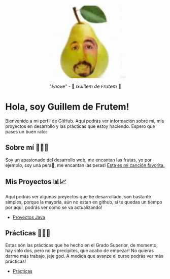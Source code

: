<p align="center">
  <img width="257" height="229" src="https://raw.githubusercontent.com/cr4zyp4y4n/cr4zyp4y4n/master/GuillemdeFrutem.png">
</p>
<p align="center">
"𝘌𝘯𝘰𝘷𝘦" - 🍐 𝘎𝘶𝘪𝘭𝘭𝘦𝘮 𝘥𝘦 𝘍𝘳𝘶𝘵𝘦𝘮 🍐
</p>

# Hola, soy Guillem de Frutem!

Bienvenido a mi perfil de GitHub. Aquí podrás ver información sobre mí, mis proyectos en desarrollo y las prácticas que estoy haciendo. Espero que pases un buen rato:

## Sobre mí 🍐🧙‍♂️
Soy un apasionado del desarrollo web, me encantan las frutas, yo por ejemplo, soy una pera🍐, me encantan las peras!
[Esta es mi canción favorita.](https://www.youtube.com/watch?v=LEbsx5sYZ3s&ab_channel=GuyFawkes)

## Mis Proyectos 📊📈
Aquí podrás ver algunos preyectos que he desarrollado, son bastante simples, porque la mayoría, aún no estan en github, si te quedas un tiempo por aquí, podrás ver como se va actualizando!
- [Proyectos Java](https://github.com/cr4zyp4y4n/Java-Projects)

## Prácticas 👨‍💼📁
Estas són las prácticas que he hecho en el Grado Superior, de momento, hay solo dos, pero no te precipites, que acabo de empezar! No quieras darme más trabajo, jeje god. A medida que avanze el curso podrás ver más prácticas!
- [Prácticas](https://github.com/LaSalleGraciaDAW-23-24)
<!--
**cr4zyp4y4n/cr4zyp4y4n** is a ✨ _special_ ✨ repository because its `README.md` (this file) appears on your GitHub profile.

Here are some ideas to get you started:

- 🔭 I’m currently working on ...
- 🌱 I’m currently learning ...
- 👯 I’m looking to collaborate on ...
- 🤔 I’m looking for help with ...
- 💬 Ask me about ...
- 📫 How to reach me: ...
- 😄 Pronouns: ...
- ⚡ Fun fact: ...
-->
